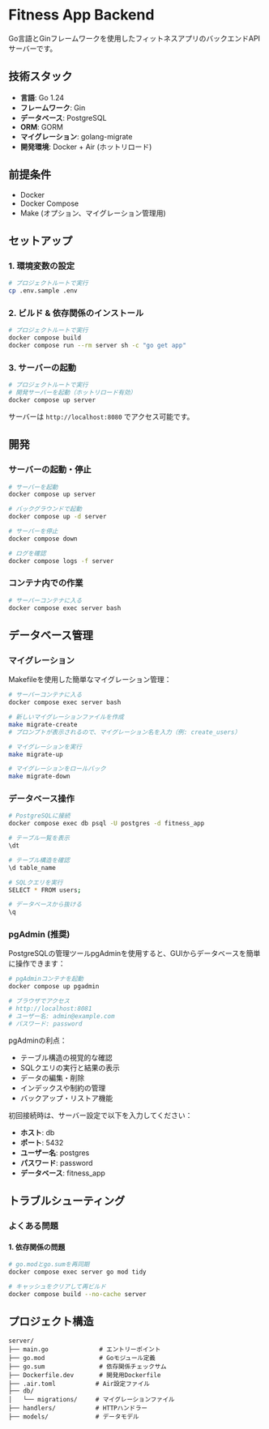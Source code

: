 # Fitness App Backend

Go言語とGinフレームワークを使用したフィットネスアプリのバックエンドAPIサーバーです。

## 技術スタック

- **言語**: Go 1.24
- **フレームワーク**: Gin
- **データベース**: PostgreSQL
- **ORM**: GORM
- **マイグレーション**: golang-migrate
- **開発環境**: Docker + Air (ホットリロード)

## 前提条件

- Docker
- Docker Compose
- Make (オプション、マイグレーション管理用)

## セットアップ

### 1. 環境変数の設定

```sh
# プロジェクトルートで実行
cp .env.sample .env
```

### 2. ビルド & 依存関係のインストール

```sh
# プロジェクトルートで実行
docker compose build
docker compose run --rm server sh -c "go get app"
```

### 3. サーバーの起動

```sh
# プロジェクトルートで実行
# 開発サーバーを起動（ホットリロード有効）
docker compose up server
```

サーバーは `http://localhost:8080` でアクセス可能です。

## 開発

### サーバーの起動・停止

```sh
# サーバーを起動
docker compose up server

# バックグラウンドで起動
docker compose up -d server

# サーバーを停止
docker compose down

# ログを確認
docker compose logs -f server
```

### コンテナ内での作業

```sh
# サーバーコンテナに入る
docker compose exec server bash
```

## データベース管理

### マイグレーション

Makefileを使用した簡単なマイグレーション管理：

```sh
# サーバーコンテナに入る
docker compose exec server bash

# 新しいマイグレーションファイルを作成
make migrate-create
# プロンプトが表示されるので、マイグレーション名を入力（例: create_users）

# マイグレーションを実行
make migrate-up

# マイグレーションをロールバック
make migrate-down
```

### データベース操作

```sh
# PostgreSQLに接続
docker compose exec db psql -U postgres -d fitness_app

# テーブル一覧を表示
\dt

# テーブル構造を確認
\d table_name

# SQLクエリを実行
SELECT * FROM users;

# データベースから抜ける
\q
```

### pgAdmin (推奨)

PostgreSQLの管理ツールpgAdminを使用すると、GUIからデータベースを簡単に操作できます：

```sh
# pgAdminコンテナを起動
docker compose up pgadmin

# ブラウザでアクセス
# http://localhost:8081
# ユーザー名: admin@example.com
# パスワード: password
```

pgAdminの利点：
- テーブル構造の視覚的な確認
- SQLクエリの実行と結果の表示
- データの編集・削除
- インデックスや制約の管理
- バックアップ・リストア機能

初回接続時は、サーバー設定で以下を入力してください：
- **ホスト**: db
- **ポート**: 5432
- **ユーザー名**: postgres
- **パスワード**: password
- **データベース**: fitness_app


## トラブルシューティング

### よくある問題

#### 1. 依存関係の問題

```sh
# go.modとgo.sumを再同期
docker compose exec server go mod tidy

# キャッシュをクリアして再ビルド
docker compose build --no-cache server
```

## プロジェクト構造

```
server/
├── main.go              # エントリーポイント
├── go.mod               # Goモジュール定義
├── go.sum               # 依存関係チェックサム
├── Dockerfile.dev       # 開発用Dockerfile
├── .air.toml           # Air設定ファイル
├── db/
│   └── migrations/     # マイグレーションファイル
├── handlers/           # HTTPハンドラー
├── models/             # データモデル
```